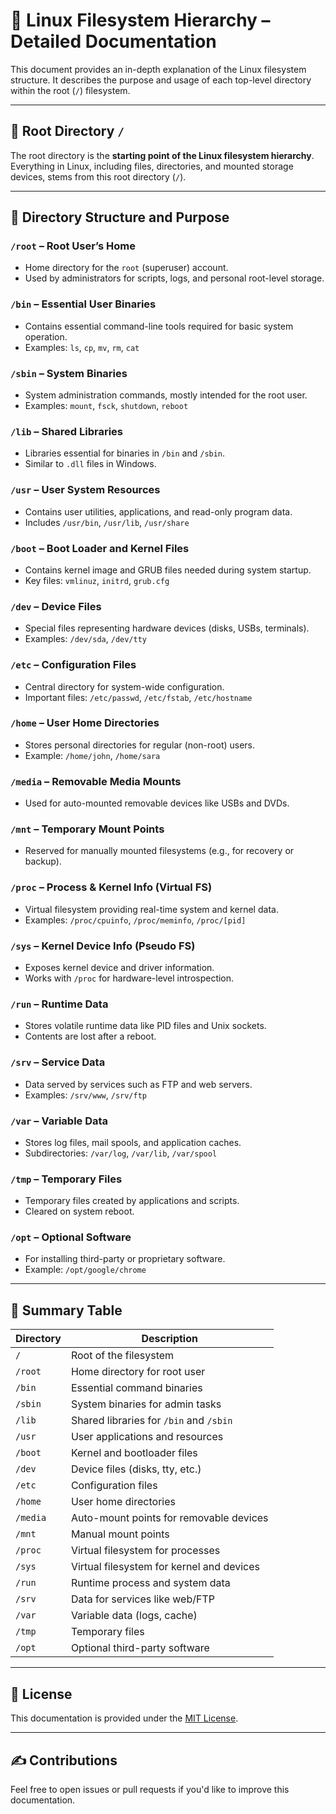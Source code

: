 # 🐧 Linux Filesystem Hierarchy – Detailed Documentation

This document provides an in-depth explanation of the Linux filesystem structure. It describes the purpose and usage of each top-level directory within the root (`/`) filesystem.

---

## 🔰 Root Directory `/`

The root directory is the **starting point of the Linux filesystem hierarchy**. Everything in Linux, including files, directories, and mounted storage devices, stems from this root directory (`/`).

---

## 📁 Directory Structure and Purpose

### `/root` – Root User’s Home
- Home directory for the `root` (superuser) account.
- Used by administrators for scripts, logs, and personal root-level storage.

### `/bin` – Essential User Binaries
- Contains essential command-line tools required for basic system operation.
- Examples: `ls`, `cp`, `mv`, `rm`, `cat`

### `/sbin` – System Binaries
- System administration commands, mostly intended for the root user.
- Examples: `mount`, `fsck`, `shutdown`, `reboot`

### `/lib` – Shared Libraries
- Libraries essential for binaries in `/bin` and `/sbin`.
- Similar to `.dll` files in Windows.

### `/usr` – User System Resources
- Contains user utilities, applications, and read-only program data.
- Includes `/usr/bin`, `/usr/lib`, `/usr/share`

### `/boot` – Boot Loader and Kernel Files
- Contains kernel image and GRUB files needed during system startup.
- Key files: `vmlinuz`, `initrd`, `grub.cfg`

### `/dev` – Device Files
- Special files representing hardware devices (disks, USBs, terminals).
- Examples: `/dev/sda`, `/dev/tty`

### `/etc` – Configuration Files
- Central directory for system-wide configuration.
- Important files: `/etc/passwd`, `/etc/fstab`, `/etc/hostname`

### `/home` – User Home Directories
- Stores personal directories for regular (non-root) users.
- Example: `/home/john`, `/home/sara`

### `/media` – Removable Media Mounts
- Used for auto-mounted removable devices like USBs and DVDs.

### `/mnt` – Temporary Mount Points
- Reserved for manually mounted filesystems (e.g., for recovery or backup).

### `/proc` – Process & Kernel Info (Virtual FS)
- Virtual filesystem providing real-time system and kernel data.
- Examples: `/proc/cpuinfo`, `/proc/meminfo`, `/proc/[pid]`

### `/sys` – Kernel Device Info (Pseudo FS)
- Exposes kernel device and driver information.
- Works with `/proc` for hardware-level introspection.

### `/run` – Runtime Data
- Stores volatile runtime data like PID files and Unix sockets.
- Contents are lost after a reboot.

### `/srv` – Service Data
- Data served by services such as FTP and web servers.
- Examples: `/srv/www`, `/srv/ftp`

### `/var` – Variable Data
- Stores log files, mail spools, and application caches.
- Subdirectories: `/var/log`, `/var/lib`, `/var/spool`

### `/tmp` – Temporary Files
- Temporary files created by applications and scripts.
- Cleared on system reboot.

### `/opt` – Optional Software
- For installing third-party or proprietary software.
- Example: `/opt/google/chrome`

---

## 📌 Summary Table

| Directory | Description |
|-----------|-------------|
| `/`       | Root of the filesystem |
| `/root`   | Home directory for root user |
| `/bin`    | Essential command binaries |
| `/sbin`   | System binaries for admin tasks |
| `/lib`    | Shared libraries for `/bin` and `/sbin` |
| `/usr`    | User applications and resources |
| `/boot`   | Kernel and bootloader files |
| `/dev`    | Device files (disks, tty, etc.) |
| `/etc`    | Configuration files |
| `/home`   | User home directories |
| `/media`  | Auto-mount points for removable devices |
| `/mnt`    | Manual mount points |
| `/proc`   | Virtual filesystem for processes |
| `/sys`    | Virtual filesystem for kernel and devices |
| `/run`    | Runtime process and system data |
| `/srv`    | Data for services like web/FTP |
| `/var`    | Variable data (logs, cache) |
| `/tmp`    | Temporary files |
| `/opt`    | Optional third-party software |

---

## 📄 License

This documentation is provided under the [MIT License](LICENSE).

---

## ✍️ Contributions

Feel free to open issues or pull requests if you'd like to improve this documentation.
